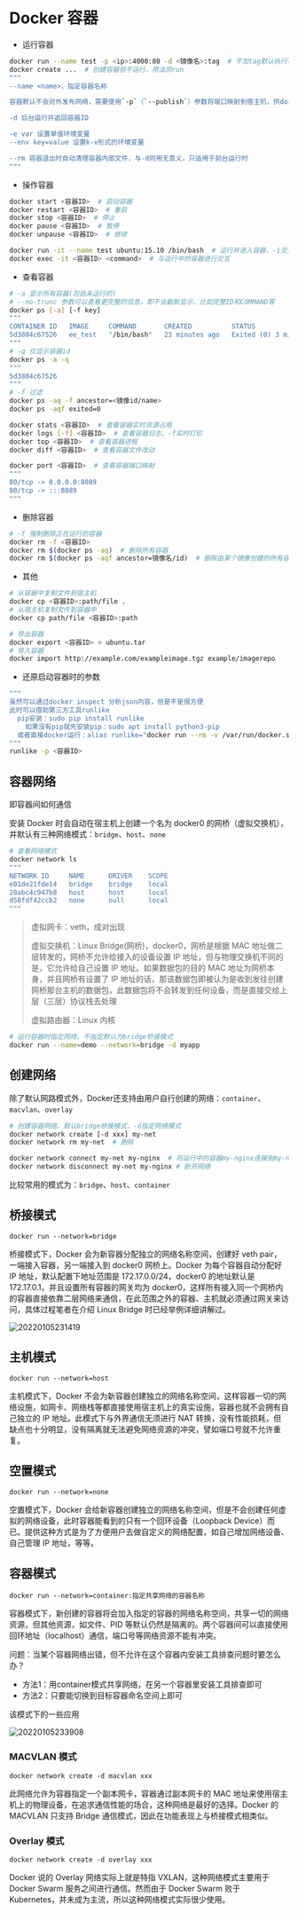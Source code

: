 
# Docker 容器

- 运行容器

```bash
docker run --name test -p <ip>:4000:80 -d <镜像名>:tag  # 不加tag默认执行latest版本的镜像
docker create ...  # 创建容器但不运行，用法同run
"""
--name <name>，指定容器名称

容器默认不会对外发布网络，需要使用`-p`（`--publish`）参数将端口映射到宿主机，供docker外部服务或未连接到此容器的其它容器使用，也可以-P随机指定端口映射

-d 后台运行并返回容器ID

-e var 设置单值环境变量
--env key=value 设置k-v形式的环境变量

--rm 容器退出时自动清理容器内部文件，与-d同用无意义，只适用于前台运行时
"""
```

- 操作容器

```bash
docker start <容器ID>  # 启动容器
docker restart <容器ID>  # 重启
docker stop <容器ID>  # 停止
docker pause <容器ID>  # 暂停
docker unpause <容器ID>  # 继续

docker run -it --name test ubuntu:15.10 /bin/bash  # 运行并进入容器，-i交互，-t指定伪终端
docker exec -it <容器ID> <command>  # 与运行中的容器进行交互
```

- 查看容器

```bash
# -a 显示所有容器(包括未运行的)
# --no-trunc 参数可以查看更完整的信息，即不会截断显示，比如完整ID和COMMAND等
docker ps [-a] [-f key]
"""
CONTAINER ID   IMAGE     COMMAND       CREATED          STATUS                     PORTS     NAMES
5d3804c67526   ee_test   "/bin/bash"   23 minutes ago   Exited (0) 3 minutes ago             test
"""
# -q 仅显示容器id
docker ps -a -q
"""
5d3804c67526
"""
# -f 过滤
docker ps -aq -f ancestor=<镜像id/name>
docker ps -aqf exited=0

docker stats <容器ID>  # 查看容器实时资源占用
docker logs [-f] <容器ID>  # 查看容器日志，-f实时打印
docker top <容器ID>  # 查看容器进程
docker diff <容器ID>  # 查看容器文件改动

docker port <容器ID>  # 查看容器端口映射
"""
80/tcp -> 0.0.0.0:8089
80/tcp -> :::8089
"""
```

- 删除容器

```bash
# -f 强制删除正在运行的容器
docker rm -f <容器ID>
docker rm $(docker ps -aq)  # 删除所有容器
docker rm $(docker ps -aqf ancestor=镜像名/id)  # 删除由某个镜像创建的所有容器
```

- 其他

```bash
# 从容器中复制文件到宿主机
docker cp <容器ID>:path/file .
# 从宿主机复制文件到容器中
docker cp path/file <容器ID>:path

# 导出容器
docker export <容器ID> > ubuntu.tar
# 导入容器
docker import http://example.com/exampleimage.tgz example/imagerepo
```

- 还原启动容器时的参数

```bash
"""
虽然可以通过docker inspect 分析json内容，但是不是很方便
此时可以借助第三方工具runlike
  pip安装：sudo pip install runlike
    如果没有pip就先安装pip：sudo apt install python3-pip
  或者直接docker运行：alias runlike="docker run --rm -v /var/run/docker.sock:/var/run/docker.sock assaflavie/runlike"
"""
runlike -p <容器ID>
```

## 容器网络

即容器间如何通信

安装 Docker 时会自动在宿主机上创建一个名为 docker0 的网桥（虚拟交换机），并默认有三种网络模式：`bridge`、`host`、`none`

```bash
# 查看网络模式
docker network ls
"""
NETWORK ID     NAME      DRIVER    SCOPE
e01de21fde14   bridge    bridge    local
28abc4c947b8   host      host      local
d58fdf42ccb2   none      null      local
"""
```

> 虚拟网卡：veth，成对出现
>
> 虚拟交换机：Linux Bridge(网桥)，docker0，网桥是根据 MAC 地址做二层转发的，网桥不允许给接入的设备设置 IP 地址，但与物理交换机不同的是，它允许给自己设置 IP 地址。如果数据包的目的 MAC 地址为网桥本身，并且网桥有设置了 IP 地址的话，那该数据包即被认为是收到发往创建网桥那台主机的数据包，此数据包将不会转发到任何设备，而是直接交给上层（三层）协议栈去处理
>
> 虚拟路由器：Linux 内核

```bash
# 运行容器时指定网络，不指定默认为bridge桥接模式
docker run --name=demo --network=bridge -d myapp
```

## 创建网络

除了默认网路模式外，Docker还支持由用户自行创建的网络：`container`、`macvlan`、`overlay`

```bash
# 创建容器网络，默认bridge桥接模式，-d指定网络模式
docker network create [-d xxx] my-net
docker network rm my-net  # 删除

docker network connect my-net my-nginx  # 将运行中的容器my-nginx连接到my-net网络
docker network disconnect my-net my-nginx # 断开网络
```

比较常用的模式为：`bridge`、`host`、`container`

## 桥接模式

`docker run --network=bridge`

桥接模式下，Docker 会为新容器分配独立的网络名称空间，创建好 veth pair，一端接入容器，另一端接入到 docker0 网桥上。Docker 为每个容器自动分配好 IP 地址，默认配置下地址范围是 172.17.0.0/24，docker0 的地址默认是 172.17.0.1，并且设置所有容器的网关均为 docker0，这样所有接入同一个网桥内的容器直接依靠二层网络来通信，在此范围之外的容器、主机就必须通过网关来访问，具体过程笔者在介绍 Linux Bridge 时已经举例详细讲解过。

![20220105231419](http://image.zuoright.com/20220105231419.png)

## 主机模式

`docker run --network=host`

主机模式下，Docker 不会为新容器创建独立的网络名称空间，这样容器一切的网络设施，如网卡、网络栈等都直接使用宿主机上的真实设施，容器也就不会拥有自己独立的 IP 地址。此模式下与外界通信无须进行 NAT 转换，没有性能损耗，但缺点也十分明显，没有隔离就无法避免网络资源的冲突，譬如端口号就不允许重复。

## 空置模式

`docker run --network=none`

空置模式下，Docker 会给新容器创建独立的网络名称空间，但是不会创建任何虚拟的网络设备，此时容器能看到的只有一个回环设备（Loopback Device）而已。提供这种方式是为了方便用户去做自定义的网络配置，如自己增加网络设备、自己管理 IP 地址，等等。

## 容器模式

`docker run --network=container:指定共享网络的容器名称`

容器模式下，新创建的容器将会加入指定的容器的网络名称空间，共享一切的网络资源，但其他资源，如文件、PID 等默认仍然是隔离的。两个容器间可以直接使用回环地址（localhost）通信，端口号等网络资源不能有冲突。

问题：当某个容器网络出错，但不允许在这个容器内安装工具排查问题时要怎么办？

- 方法1：用container模式共享网络，在另一个容器里安装工具排查即可
- 方法2：只要能切换到目标容器命名空间上即可

该模式下的一些应用

![20220105233908](http://image.zuoright.com/20220105233908.png)

### MACVLAN 模式

`docker network create -d macvlan xxx`

此网络允许为容器指定一个副本网卡，容器通过副本网卡的 MAC 地址来使用宿主机上的物理设备，在追求通信性能的场合，这种网络是最好的选择。Docker 的 MACVLAN 只支持 Bridge 通信模式，因此在功能表现上与桥接模式相类似。

### Overlay 模式

`docker network create -d overlay xxx`

Docker 说的 Overlay 网络实际上就是特指 VXLAN，这种网络模式主要用于 Docker Swarm 服务之间进行通信。然而由于 Docker Swarm 败于 Kubernetes，并未成为主流，所以这种网络模式实际很少使用。
